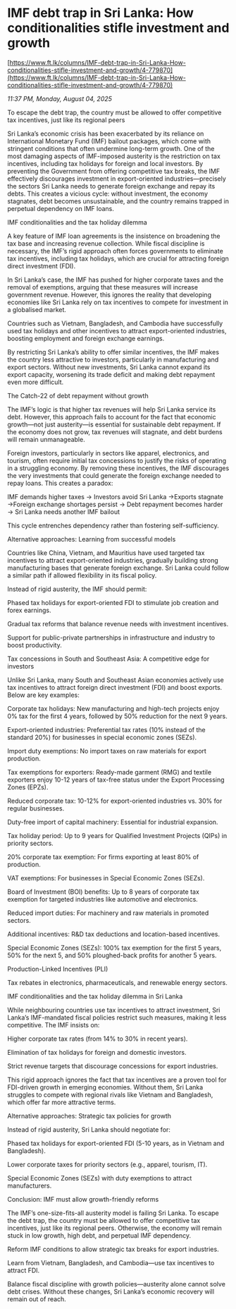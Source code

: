 # IMF debt trap in Sri Lanka:  How conditionalities stifle investment and growth

[https://www.ft.lk/columns/IMF-debt-trap-in-Sri-Lanka-How-conditionalities-stifle-investment-and-growth/4-779870](https://www.ft.lk/columns/IMF-debt-trap-in-Sri-Lanka-How-conditionalities-stifle-investment-and-growth/4-779870)

*11:37 PM, Monday, August 04, 2025*

To escape the debt trap, the country must be allowed to offer competitive tax incentives, just like its regional peers

Sri Lanka’s economic crisis has been exacerbated by its reliance on International Monetary Fund (IMF) bailout packages, which come with stringent conditions that often undermine long-term growth. One of the most damaging aspects of IMF-imposed austerity is the restriction on tax incentives, including tax holidays for foreign and local investors. By preventing the Government from offering competitive tax breaks, the IMF effectively discourages investment in export-oriented industries—precisely the sectors Sri Lanka needs to generate foreign exchange and repay its debts. This creates a vicious cycle: without investment, the economy stagnates, debt becomes unsustainable, and the country remains trapped in perpetual dependency on IMF loans.

IMF conditionalities and the tax holiday dilemma

A key feature of IMF loan agreements is the insistence on broadening the tax base and increasing revenue collection. While fiscal discipline is necessary, the IMF’s rigid approach often forces governments to eliminate tax incentives, including tax holidays, which are crucial for attracting foreign direct investment (FDI).

In Sri Lanka’s case, the IMF has pushed for higher corporate taxes and the removal of exemptions, arguing that these measures will increase government revenue. However, this ignores the reality that developing economies like Sri Lanka rely on tax incentives to compete for investment in a globalised market.

Countries such as Vietnam, Bangladesh, and Cambodia have successfully used tax holidays and other incentives to attract export-oriented industries, boosting employment and foreign exchange earnings.

By restricting Sri Lanka’s ability to offer similar incentives, the IMF makes the country less attractive to investors, particularly in manufacturing and export sectors. Without new investments, Sri Lanka cannot expand its export capacity, worsening its trade deficit and making debt repayment even more difficult.

The Catch-22 of debt repayment without growth

The IMF’s logic is that higher tax revenues will help Sri Lanka service its debt. However, this approach fails to account for the fact that economic growth—not just austerity—is essential for sustainable debt repayment. If the economy does not grow, tax revenues will stagnate, and debt burdens will remain unmanageable.

Foreign investors, particularly in sectors like apparel, electronics, and tourism, often require initial tax concessions to justify the risks of operating in a struggling economy. By removing these incentives, the IMF discourages the very investments that could generate the foreign exchange needed to repay loans. This creates a paradox:

IMF demands higher taxes → Investors avoid Sri Lanka →Exports stagnate →Foreign exchange shortages persist → Debt repayment becomes harder → Sri Lanka needs another IMF bailout

This cycle entrenches dependency rather than fostering self-sufficiency.

Alternative approaches: Learning from successful models

Countries like China, Vietnam, and Mauritius have used targeted tax incentives to attract export-oriented industries, gradually building strong manufacturing bases that generate foreign exchange. Sri Lanka could follow a similar path if allowed flexibility in its fiscal policy.

Instead of rigid austerity, the IMF should permit:

Phased tax holidays for export-oriented FDI to stimulate job creation and forex earnings.

Gradual tax reforms that balance revenue needs with investment incentives.

Support for public-private partnerships in infrastructure and industry to boost productivity.

Tax concessions in South and Southeast Asia: A competitive edge for investors

Unlike Sri Lanka, many South and Southeast Asian economies actively use tax incentives to attract foreign direct investment (FDI) and boost exports. Below are key examples:

Corporate tax holidays: New manufacturing and high-tech projects enjoy 0% tax for the first 4 years, followed by 50% reduction for the next 9 years.

Export-oriented industries: Preferential tax rates (10% instead of the standard 20%) for businesses in special economic zones (SEZs).

Import duty exemptions: No import taxes on raw materials for export production.

Tax exemptions for exporters: Ready-made garment (RMG) and textile exporters enjoy 10-12 years of tax-free status under the Export Processing Zones (EPZs).

Reduced corporate tax: 10-12% for export-oriented industries vs. 30% for regular businesses.

Duty-free import of capital machinery: Essential for industrial expansion.

Tax holiday period: Up to 9 years for Qualified Investment Projects (QIPs) in priority sectors.

20% corporate tax exemption: For firms exporting at least 80% of production.

VAT exemptions: For businesses in Special Economic Zones (SEZs).

Board of Investment (BOI) benefits: Up to 8 years of corporate tax exemption for targeted industries like automotive and electronics.

Reduced import duties: For machinery and raw materials in promoted sectors.

Additional incentives: R&D tax deductions and location-based incentives.

Special Economic Zones (SEZs): 100% tax exemption for the first 5 years, 50% for the next 5, and 50% ploughed-back profits for another 5 years.

Production-Linked Incentives (PLI)

Tax rebates in electronics, pharmaceuticals, and renewable energy sectors.

IMF conditionalities and the tax holiday dilemma in Sri Lanka

While neighbouring countries use tax incentives to attract investment, Sri Lanka’s IMF-mandated fiscal policies restrict such measures, making it less competitive. The IMF insists on:

Higher corporate tax rates (from 14% to 30% in recent years).

Elimination of tax holidays for foreign and domestic investors.

Strict revenue targets that discourage concessions for export industries.

This rigid approach ignores the fact that tax incentives are a proven tool for FDI-driven growth in emerging economies. Without them, Sri Lanka struggles to compete with regional rivals like Vietnam and Bangladesh, which offer far more attractive terms.

Alternative approaches: Strategic tax policies for growth

Instead of rigid austerity, Sri Lanka should negotiate for:

Phased tax holidays for export-oriented FDI (5-10 years, as in Vietnam and Bangladesh).

Lower corporate taxes for priority sectors (e.g., apparel, tourism, IT).

Special Economic Zones (SEZs) with duty exemptions to attract manufacturers.

Conclusion: IMF must allow growth-friendly reforms

The IMF’s one-size-fits-all austerity model is failing Sri Lanka. To escape the debt trap, the country must be allowed to offer competitive tax incentives, just like its regional peers. Otherwise, the economy will remain stuck in low growth, high debt, and perpetual IMF dependency.

Reform IMF conditions to allow strategic tax breaks for export industries.

Learn from Vietnam, Bangladesh, and Cambodia—use tax incentives to attract FDI.

Balance fiscal discipline with growth policies—austerity alone cannot solve debt crises. Without these changes, Sri Lanka’s economic recovery will remain out of reach.

